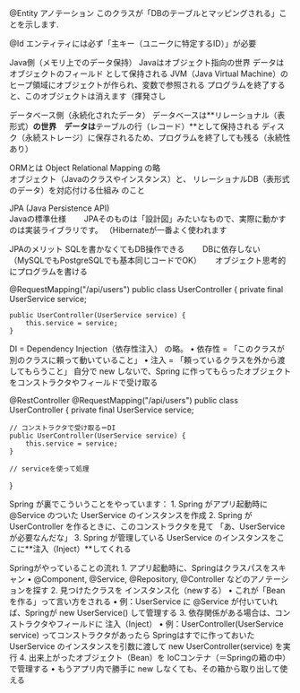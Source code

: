 
@Entity アノテーション
このクラスが「DBのテーブルとマッピングされる」ことを示します. 

@Id
エンティティには必ず「主キー（ユニークに特定するID）」が必要

Java側（メモリ上でのデータ保持）
Javaはオブジェクト指向の世界
データは オブジェクトのフィールド として保持される
JVM（Java Virtual Machine）のヒープ領域にオブジェクトが作られ、変数で参照される
プログラムを終了すると、このオブジェクトは消えます（揮発さし


データベース側（永続化されたデータ）
データベースは**リレーショナル（表形式）**の世界　データは**テーブルの行（レコード）**として保持される
ディスク（永続ストレージ）に保存されるため、プログラムを終了しても残る（永続性あり）

ORMとは
Object Relational Mapping の略  
オブジェクト（Javaのクラスやインスタンス）と、
リレーショナルDB（表形式のデータ）を対応付ける仕組み のこと　　

JPA (Java Persistence API)   
Javaの標準仕様　　
JPAそのものは「設計図」みたいなもので、実際に動かすのは実装ライブラリです。
（Hibernateが一番よく使われます　　

JPAのメリット
SQLを書かなくてもDB操作できる　　
DBに依存しない（MySQLでもPostgreSQLでも基本同じコードでOK）　　
オブジェクト思考的にプログラムを書ける　　

@RequestMapping("/api/users")
public class UserController {
    private final UserService service;

    public UserController(UserService service) {
        this.service = service;
    }

DI = Dependency Injection（依存性注入） の略。
	•	依存性 = 「このクラスが別のクラスに頼って動いていること」
	•	注入 = 「頼っているクラスを外から渡してもらうこと」
自分で new しないで、Spring に作ってもらったオブジェクトをコンストラクタやフィールドで受け取る


@RestController
@RequestMapping("/api/users")
public class UserController {
    private final UserService service;

    // コンストラクタで受け取る＝DI
    public UserController(UserService service) {
        this.service = service;
    }

    // serviceを使って処理
}

Spring が裏でこういうことをやっています：
	1.	Spring がアプリ起動時に @Service のついた UserService のインスタンスを作成
	2.	Spring が UserController を作るときに、このコンストラクタを見て
「あ、UserService が必要なんだな」
	3.	Spring が管理している UserService のインスタンスをここに**注入（Inject）**してくれる

Springがやっていることの流れ
	1.	アプリ起動時に、Springはクラスパスをスキャン
	•	@Component, @Service, @Repository, @Controller などのアノテーションを探す
	2.	見つけたクラスを インスタンス化（newする）
	•	これが「Beanを作る」って言い方をされる
	•	例：UserService に @Service が付いていれば、Springが new UserService() して管理する
	3.	依存関係がある場合は、コンストラクタやフィールドに 注入（Inject）
	•	例：UserController(UserService service) ってコンストラクタがあったら
Springはすでに作っておいた UserService のインスタンスを引数に渡して new UserController(service) を実行
	4.	出来上がったオブジェクト（Bean）を IoCコンテナ（＝Springの箱の中）で管理する
	•	もうアプリ内で勝手に new しなくても、その箱から取り出して使える


